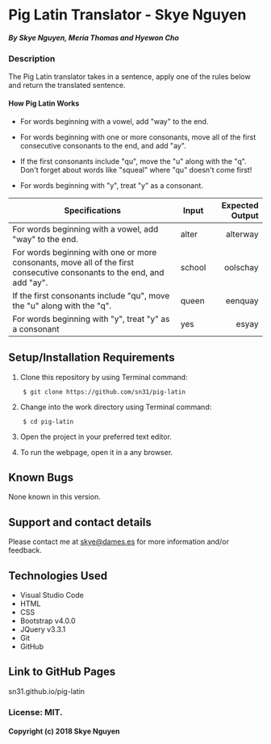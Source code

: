 # Pig Latin Translator - Skye Nguyen

##### By Skye Nguyen, Meria Thomas and Hyewon Cho

### Description

The Pig Latin translator takes in a sentence, apply one of the rules below and return the translated sentence. 

#### How Pig Latin Works

* For words beginning with a vowel, add "way" to the end.

* For words beginning with one or more consonants, move all of the first consecutive consonants to the end, and add "ay".

* If the first consonants include "qu", move the "u" along with the "q". Don't forget about words like "squeal" where "qu" doesn't come first!

* For words beginning with "y", treat "y" as a consonant.


| Specifications|  Input      | Expected Output   
| ------------- |-------------|-------------:|
| For words beginning with a vowel, add "way" to the end. | alter| alterway
|For words beginning with one or more consonants, move all of the first consecutive consonants to the end, and add "ay".| school| oolschay
| If the first consonants include "qu", move the "u" along with the "q". | queen| eenquay
| For words beginning with "y", treat "y" as a consonant | yes| esyay


## Setup/Installation Requirements

1. Clone this repository by using Terminal command:
```
    $ git clone https://github.com/sn31/pig-latin
```
2. Change into the work directory using Terminal command:
```
    $ cd pig-latin
```
3. Open the project in your preferred text editor.

4. To run the webpage, open it in a any browser.

## Known Bugs

None known in this version.

## Support and contact details

Please contact me at skye@dames.es for more information and/or feedback.

## Technologies Used

* Visual Studio Code
* HTML
* CSS
* Bootstrap v4.0.0
* JQuery v3.3.1
* Git
* GitHub

## Link to GitHub Pages

sn31.github.io/pig-latin

### License: MIT.

#### Copyright (c) 2018 Skye Nguyen


